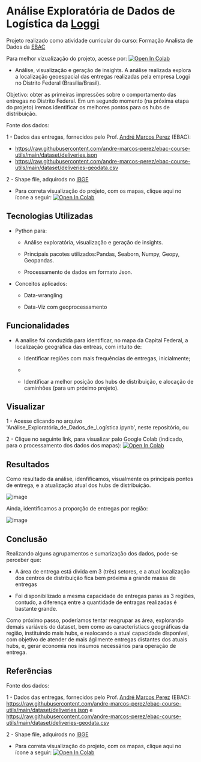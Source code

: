 # Análise Exploratória de Dados de Logística da [Loggi](https://www.loggi.com/)
Projeto realizado como atividade curricular do curso: Formação Analista de Dados da [EBAC](https://ebaconline.com.br/)

Para melhor vizualização do projeto, acesse por: [![Open In Colab](https://colab.research.google.com/assets/colab-badge.svg)](https://colab.research.google.com/github/Fagner608/An-lise-Explorat-ria-de-Dados-de-Log-stica/blob/5250fd5ff9f674c346fb8d6d0d9e4b2004c4bd23/An%C3%A1lise_Explorat%C3%B3ria_de_Dados_de_Log%C3%ADstica.ipynb)


- Análise, visualização e geração de insights. A análise realizada explora a localização geoespacial das entregas realizadas pela empresa Loggi no Distrito Federal (Brasília/Brasil).

  
Objetivo: obter as primeiras impressões sobre o comportamento das entregas no Distrito Federal. Em um segundo momento (na próxima etapa do projeto) iremos identificar os melhores pontos para os hubs de distribuição.


Fonte dos dados: 


1 - Dados das entregas, fornecidos pelo Prof. [André Marcos Perez](https://github.com/andre-marcos-perez) (EBAC):

  - https://raw.githubusercontent.com/andre-marcos-perez/ebac-course-utils/main/dataset/deliveries.json
  - https://raw.githubusercontent.com/andre-marcos-perez/ebac-course-utils/main/dataset/deliveries-geodata.csv
  

2 - Shape file, adquirods no [IBGE](https://geoftp.ibge.gov.br/cartas_e_mapas/bases_cartograficas_continuas/bc100/go_df/versao2016/shapefile/bc100_go_df_shp.zip)



  - Para correta visualização do projeto, com os mapas, clique aqui no ícone a seguir: 
[![Open In Colab](https://colab.research.google.com/assets/colab-badge.svg)](https://colab.research.google.com/github/Fagner608/An-lise-Explorat-ria-de-Dados-de-Log-stica/blob/5250fd5ff9f674c346fb8d6d0d9e4b2004c4bd23/An%C3%A1lise_Explorat%C3%B3ria_de_Dados_de_Log%C3%ADstica.ipynb)


## Tecnologias Utilizadas


- Python para:


  * Análise exploratória, visualização e geração de insights.
  
  
  * Principais pacotes utilizados:Pandas, Seaborn, Numpy, Geopy, Geopandas.
 
 
  * Processamento de dados em formato Json.
  
  

- Conceitos aplicados:


  * Data-wrangling
  
  
  * Data-Viz com geoprocessamento
  
  
## Funcionalidades


- A analise foi conduzida para identificar, no mapa da Capital Federal, a localização geográfica das entreas, com intuito de:


  * Identificar regiões com mais frequências de entregas, inicialmente;
  * 
  
  * Identificar a melhor posição dos hubs de distribuição, e alocação de caminhões (para um próximo projeto).
  
  

## Visualizar


1 - Acesse clicando no arquivo 'Análise_Exploratória_de_Dados_de_Logística.ipynb', neste repositório, ou


2 - Clique no seguinte link, para visualizar palo Google Colab (indicado, para o processamento dos dados dos mapas): [![Open In Colab](https://colab.research.google.com/assets/colab-badge.svg)](https://colab.research.google.com/github/Fagner608/An-lise-Explorat-ria-de-Dados-de-Log-stica/blob/5250fd5ff9f674c346fb8d6d0d9e4b2004c4bd23/An%C3%A1lise_Explorat%C3%B3ria_de_Dados_de_Log%C3%ADstica.ipynb)


## Resultados


Como resultado da análise, idenfificamos, visualmente os principais pontos de entrega, e a atualização atual dos hubs de distribuição.


![image](https://user-images.githubusercontent.com/96034581/216703214-b32d56e2-d287-4671-87e6-d28efdbbef65.png)



Ainda, identificamos a proporção de entregas por região:


![image](https://user-images.githubusercontent.com/96034581/216703304-0c9692e9-96ac-462f-8024-036f65d137f3.png)


## Conclusão



Realizando alguns agrupamentos e sumarização dos dados, pode-se perceber que:



 - A área de entrega está divida em 3 (três) setores, e a atual localização dos centros de distribuição fica bem próxima a grande massa de entregas


 - Foi disponibilizado a mesma capacidade de entregas paras as 3 regiões, contudo, a diferença entre a quantidade de entragas realizadas é bastante grande.


Como próximo passo, poderíamos tentar reagrupar as área, explorando demais variáveis do dataset, bem como as característiacs geográficas da região, instituindo mais hubs, e realocando a atual capacidade disponível, com objetivo de atender de mais ágilmente entregas distantes dos atuais hubs, e, gerar economia nos insumos necessários para operação de entrega.


## Referências


Fonte dos dados: 


1 - Dados das entregas, fornecidos pelo Prof. [André Marcos Perez](https://github.com/andre-marcos-perez) (EBAC): https://raw.githubusercontent.com/andre-marcos-perez/ebac-course-utils/main/dataset/deliveries.json e https://raw.githubusercontent.com/andre-marcos-perez/ebac-course-utils/main/dataset/deliveries-geodata.csv


2 - Shape file, adquirods no [IBGE](https://geoftp.ibge.gov.br/cartas_e_mapas/bases_cartograficas_continuas/bc100/go_df/versao2016/shapefile/bc100_go_df_shp.zip)


  - Para correta visualização do projeto, com os mapas, clique aqui no ícone a seguir: 
[![Open In Colab](https://colab.research.google.com/assets/colab-badge.svg)](https://colab.research.google.com/github/Fagner608/An-lise-Explorat-ria-de-Dados-de-Log-stica/blob/5250fd5ff9f674c346fb8d6d0d9e4b2004c4bd23/An%C3%A1lise_Explorat%C3%B3ria_de_Dados_de_Log%C3%ADstica.ipynb)

